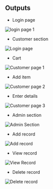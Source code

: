 ## Outputs
* Login page

![login page 1](https://user-images.githubusercontent.com/59721830/153637154-e7c8f5d8-b0f6-48bb-aa8f-266079ad0307.png)

* Customer section

![Login page](https://user-images.githubusercontent.com/59721830/153600187-9c5a40e9-ab70-4008-b3d7-2b038ac4c77e.png)

* Cart 

![Customer page 1](https://user-images.githubusercontent.com/59721830/153600295-2a70d7f9-9447-4576-b144-a86f35cf46ed.png)

* Add item 

![Customer page 2](https://user-images.githubusercontent.com/59721830/153600371-36492798-c86c-401f-aa14-286458aa49b7.png)

* Enter details

![Customer page 3](https://user-images.githubusercontent.com/59721830/153601319-c12971dd-8033-49e1-9c1d-513152218383.png)

* Admin section

![Admin Section](https://user-images.githubusercontent.com/59721830/153600442-8904e40b-4c18-4816-b5f2-a9a416898b3b.png)

* Add record

![Add record](https://user-images.githubusercontent.com/59721830/153601081-a87d0e4f-65ba-447a-87c4-04ab0b85cdd8.png)

* View record

![View Record](https://user-images.githubusercontent.com/59721830/153601182-d141a241-f116-4451-992a-44d44caa9910.png)

* Delete record

![Delete record](https://user-images.githubusercontent.com/59721830/153601233-4ff0e30c-4436-4358-88e9-781896ac201b.png)
